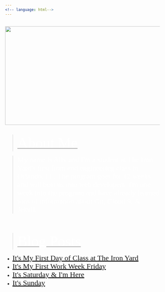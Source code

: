 ```yaml
---
<!-- language: html-->
---
```

<html>
<br>
<center><a href="http://www.twitter.com/allyhinton"><img src="https://xx-nova-xx_github_io-c9-xxnovaxx.c9.io//images/NovaBlogHeaderFile_002.jpg" width="1200" height="321"></a></center>
<body background="http://xx-nova-xx_github_io-c9-xxnovaxx.c9.io/images/black-gradient-background.jpg">
</body>

<br>

<blockquote><u><font size ="14" color="white" face="Graphite STD">About Me</font></u></blockquote>


<blockquote><font size="5" color="white" face="Graphite STD">My name is Ally and I'm a student at The Iron Yard's first front end engineering class in Orlando, FL. The program goes for 12 weeks and will beat us into web developers. I'm one week into the program and have already learned tons of information about Git, Cloud 9, & Jekyll.</font></blockquote>
<br>
<br>
<blockquote><u><font size="14" color="white" face="Graphite STD">Blog Posts</font></blockquote>

  <ul>
  <li><font size="5" color="white" face="Graphite STD"><a href="2014/09/22/FirstDayAtTheYard.html">It's My First Day of Class at The Iron Yard</font></li>
  <li><font size="5" color="white" face="Graphite STD"><a href="/2014/09/27/FifthDayAtTheYard.html">It's My First Work Week Friday</font></li>
  <li><font size="5" color="white" face="Graphite STD"><a href="/2014/09/28/SixthDayAtTheYard.html">It's Saturday & I'm Here</font></li>
  <li><font size="5" color="white" face="Graphite STD"><a href="/2014/09/29/SeventhDayAtTheYard.html">It's Sunday</font></li>
  </ul>

</html>
 
